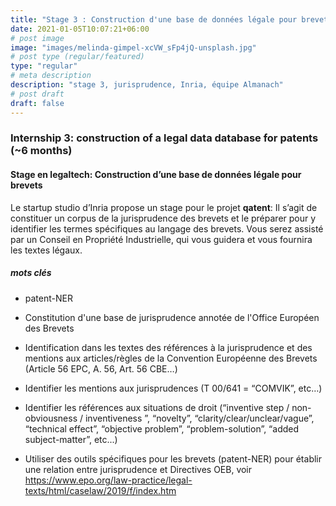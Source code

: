 ```yaml
---
title: "Stage 3 : Construction d'une base de données légale pour brevets (6 mois)"
date: 2021-01-05T10:07:21+06:00
# post image
image: "images/melinda-gimpel-xcVW_sFp4jQ-unsplash.jpg"
# post type (regular/featured)
type: "regular"
# meta description
description: "stage 3, jurisprudence, Inria, équipe Almanach"
# post draft
draft: false
---
```


### Internship 3: construction of a legal data database for patents (~6 months)

#### Stage en legaltech: Construction d’une base de données légale pour brevets

Le startup studio d’Inria propose un stage pour le projet **qatent**: Il s’agit de constituer un corpus de la jurisprudence des brevets et le préparer pour y identifier les termes spécifiques au langage des brevets. Vous serez assisté par un Conseil en Propriété Industrielle, qui vous guidera et vous fournira les textes légaux.
##### mots clés
* patent-NER 
* Constitution d'une base de jurisprudence annotée de l'Office Européen des Brevets
* Identification dans les textes des références à la jurisprudence et des mentions aux articles/règles de la Convention Européenne des Brevets (Article 56 EPC, A. 56, Art. 56 CBE…)
* Identifier les mentions aux jurisprudences (T 00/641 = “COMVIK”, etc…)
* Identifier les références aux situations de droit (“inventive step / non-obviousness / inventiveness ”, “novelty”, “clarity/clear/unclear/vague”, “technical effect”, “objective problem”, “problem-solution”, “added subject-matter”, etc...)

* Utiliser des outils spécifiques pour les brevets (patent-NER) pour établir une relation entre jurisprudence et Directives OEB, voir https://www.epo.org/law-practice/legal-texts/html/caselaw/2019/f/index.htm 

<!-- 
Feedback legal intelligent avant soumission de demande de brevet
prédiction de l’examination de brevets
Création d’un corpus des étapes d’examination de brevets : 
versions alignées de la demande
Annotation du retour des examinateurs dans le texte original
Visualisation des changements
Prédiction des régions susceptibles à changer
Prédiction des changements -->

